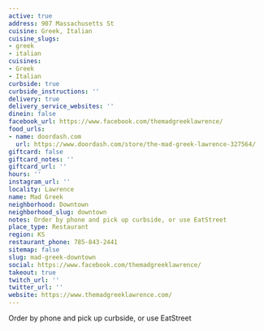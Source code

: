 ```yaml
---
active: true
address: 907 Massachusetts St
cuisine: Greek, Italian
cuisine_slugs:
- greek
- italian
cuisines:
- Greek
- Italian
curbside: true
curbside_instructions: ''
delivery: true
delivery_service_websites: ''
dinein: false
facebook_url: https://www.facebook.com/themadgreeklawrence/
food_urls:
- name: doordash.com
  url: https://www.doordash.com/store/the-mad-greek-lawrence-327564/
giftcard: false
giftcard_notes: ''
giftcard_url: ''
hours: ''
instagram_url: ''
locality: Lawrence
name: Mad Greek
neighborhood: Downtown
neighborhood_slug: downtown
notes: Order by phone and pick up curbside, or use EatStreet
place_type: Restaurant
region: KS
restaurant_phone: 785-843-2441
sitemap: false
slug: mad-greek-downtown
social: https://www.facebook.com/themadgreeklawrence/
takeout: true
twitch_url: ''
twitter_url: ''
website: https://www.themadgreeklawrence.com/
---
```


Order by phone and pick up curbside, or use EatStreet